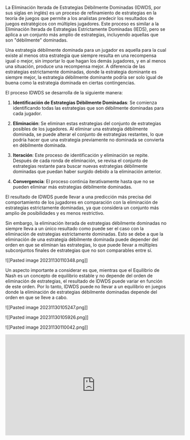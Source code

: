 La Eliminación Iterada de Estrategias Débilmente Dominadas (IDWDS, por sus siglas en inglés) es un proceso de refinamiento de estrategias en la teoría de juegos que permite a los analistas predecir los resultados de juegos estratégicos con múltiples jugadores. Este proceso es similar a la Eliminación Iterada de Estrategias Estrictamente Dominadas (IEDS), pero se aplica a un conjunto más amplio de estrategias, incluyendo aquellas que son "débilmente" dominadas.

Una estrategia débilmente dominada para un jugador es aquella para la cual existe al menos otra estrategia que siempre resulta en una recompensa igual o mejor, sin importar lo que hagan los demás jugadores, y en al menos una situación, produce una recompensa mejor. A diferencia de las estrategias estrictamente dominadas, donde la estrategia dominante es siempre mejor, la estrategia débilmente dominante podría ser solo igual de buena como la estrategia dominada en ciertas contingencias.

El proceso IDWDS se desarrolla de la siguiente manera:

1. **Identificación de Estrategias Débilmente Dominadas**: Se comienza identificando todas las estrategias que son débilmente dominadas para cada jugador.
    
2. **Eliminación**: Se eliminan estas estrategias del conjunto de estrategias posibles de los jugadores. Al eliminar una estrategia débilmente dominada, se puede alterar el conjunto de estrategias restantes, lo que podría hacer que una estrategia previamente no dominada se convierta en débilmente dominada.
    
3. **Iteración**: Este proceso de identificación y eliminación se repite. Después de cada ronda de eliminación, se revisa el conjunto de estrategias restante para buscar nuevas estrategias débilmente dominadas que puedan haber surgido debido a la eliminación anterior.
    
4. **Convergencia**: El proceso continúa iterativamente hasta que no se pueden eliminar más estrategias débilmente dominadas.
    

El resultado de IDWDS puede llevar a una predicción más precisa del comportamiento de los jugadores en comparación con la eliminación de estrategias estrictamente dominadas, ya que considera un conjunto más amplio de posibilidades y es menos restrictivo.

Sin embargo, la eliminación iterada de estrategias débilmente dominadas no siempre lleva a un único resultado como puede ser el caso con la eliminación de estrategias estrictamente dominadas. Esto se debe a que la eliminación de una estrategia débilmente dominada puede depender del orden en que se eliminan las estrategias, lo que puede llevar a múltiples subconjuntos finales de estrategias que no son comparables entre sí.

![[Pasted image 20231130110348.png]]

Un aspecto importante a considerar es que, mientras que el Equilibrio de Nash es un concepto de equilibrio estable y no depende del orden de eliminación de estrategias, el resultado de IDWDS puede variar en función de este orden. Por lo tanto, IDWDS puede no llevar a un equilibrio en juegos donde la eliminación de estrategias débilmente dominadas depende del orden en que se lleve a cabo.

![[Pasted image 20231130105247.png]]

![[Pasted image 20231130105926.png]]

![[Pasted image 20231130110042.png]]

<iframe width="560" height="315" src="https://www.youtube.com/embed/O8T9spKHVWQ?si=3fGjjCwouIbxQKTX" title="YouTube video player" frameborder="0" allow="accelerometer; autoplay; clipboard-write; encrypted-media; gyroscope; picture-in-picture; web-share" allowfullscreen></iframe>